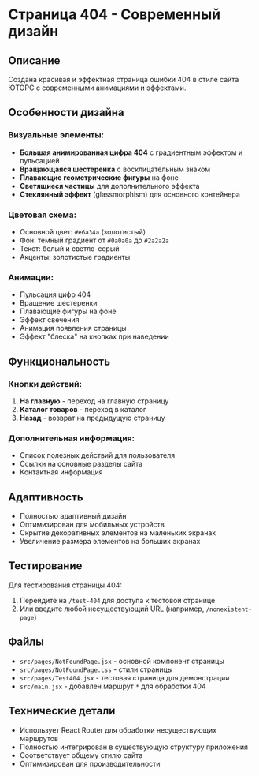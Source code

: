 # Страница 404 - Современный дизайн

## Описание
Создана красивая и эффектная страница ошибки 404 в стиле сайта ЮТОРС с современными анимациями и эффектами.

## Особенности дизайна

### Визуальные элементы:
- **Большая анимированная цифра 404** с градиентным эффектом и пульсацией
- **Вращающаяся шестеренка** с восклицательным знаком
- **Плавающие геометрические фигуры** на фоне
- **Светящиеся частицы** для дополнительного эффекта
- **Стеклянный эффект** (glassmorphism) для основного контейнера

### Цветовая схема:
- Основной цвет: `#e6a34a` (золотистый)
- Фон: темный градиент от `#0a0a0a` до `#2a2a2a`
- Текст: белый и светло-серый
- Акценты: золотистые градиенты

### Анимации:
- Пульсация цифр 404
- Вращение шестеренки
- Плавающие фигуры на фоне
- Эффект свечения
- Анимация появления страницы
- Эффект "блеска" на кнопках при наведении

## Функциональность

### Кнопки действий:
1. **На главную** - переход на главную страницу
2. **Каталог товаров** - переход в каталог
3. **Назад** - возврат на предыдущую страницу

### Дополнительная информация:
- Список полезных действий для пользователя
- Ссылки на основные разделы сайта
- Контактная информация

## Адаптивность
- Полностью адаптивный дизайн
- Оптимизирован для мобильных устройств
- Скрытие декоративных элементов на маленьких экранах
- Увеличение размера элементов на больших экранах

## Тестирование
Для тестирования страницы 404:
1. Перейдите на `/test-404` для доступа к тестовой странице
2. Или введите любой несуществующий URL (например, `/nonexistent-page`)

## Файлы
- `src/pages/NotFoundPage.jsx` - основной компонент страницы
- `src/pages/NotFoundPage.css` - стили страницы
- `src/pages/Test404.jsx` - тестовая страница для демонстрации
- `src/main.jsx` - добавлен маршрут `*` для обработки 404

## Технические детали
- Использует React Router для обработки несуществующих маршрутов
- Полностью интегрирован в существующую структуру приложения
- Соответствует общему стилю сайта
- Оптимизирован для производительности
